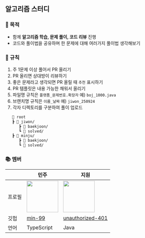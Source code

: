 ## 알고리즘 스터디

### 🎯 목적
- 함께 **알고리즘 학습, 문제 풀이, 코드 리뷰** 진행
- 코드와 풀이법을 공유하며 한 문제에 대해 여러가지 풀이법 생각해보기

### 📌 규칙
1. 주 1문제 이상 풀어서 PR 올리기
2. PR 올리면 상대방이 리뷰하기
3. 좋은 문제라고 생각되면 PR 올릴 때 `추천` 표시하기
4. PR 템플릿은 내용 가능한 채워서 올리기
5. 파일명 규칙은 `플랫폼_문제번호.확장자` 예) `boj_1000.java`
6. 브랜치명 규칙은 `이름_날짜` 예) `jiwon_250924`
7. 각자 디렉토리를 구분하여 풀이 업로드
```markdown
   📂 root
   ┣ 📂 jiwon/ 
      ┣ 📂 baekjoon/
      ┗ 📂 solved/
   ┣ 📂 minju/
      ┣ 📂 baekjoon/
      ┗ 📂 solved/
```

### 📚 멤버
|  | 민주 | 지원 |
|----|------|------|
| 프로필 | <img src="https://github.com/min-99.png" width="100" /> | <img src="https://github.com/unauthorized-401.png" width="100" /> |
| 깃헙 | [min-99](https://github.com/min-99) | [unauthorized-401](https://github.com/unauthorized-401) |
| 언어 | TypeScript | Java |